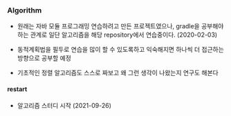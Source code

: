 ### Algorithm
- 원래는 자바 모듈 프로그래밍 연습하려고 만든 프로젝트였으나, gradle을 공부해야하는 관계로 일단 알고리즘을 해당 repository에서 연습중이다. (2020-02-03)

- 동적계획법을 필두로 연습을 많이 할 수 있도록하고 익숙해지면 하나씩 더 접근하는 방향으로 공부할 예정

- 기초적인 정렬 알고리즘도 스스로 짜보고 왜 그런 생각이 나왔는지 연구도 해본다

#### restart
- 알고리즘 스터디 시작 (2021-09-26)
